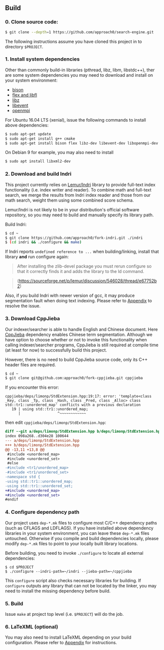 ## Build

### 0. Clone source code:
```sh
$ git clone --depth=1 https://github.com/approach0/search-engine.git
```
The following instructions assume you have cloned this project in to directory `$PROJECT`.

### 1. Install system dependencies
Other than commonly build-in libraries (pthread, libz, libm, libstdc++), ther are some system dependencies you may need to download and install on your system environment:

* [bison](http://ftp.gnu.org/gnu/bison/bison-3.0.tar.xz)
* [flex and libfl](http://sourceforge.net/projects/flex/files/flex-2.5.39.tar.xz/download)
* [libz](http://zlib.net/zlib-1.2.8.tar.gz)
* [libevent](https://github.com/libevent/libevent/releases/download/release-2.0.22-stable/libevent-2.0.22-stable.tar.gz)
* [openmpi](https://download.open-mpi.org/release/open-mpi/v2.0/openmpi-2.0.2.tar.bz2)

For Ubuntu 16.04 LTS (xenial), issue the following commands to install above dependencies:
```sh
$ sudo apt-get update
$ sudo apt-get install g++ cmake
$ sudo apt-get install bison flex libz-dev libevent-dev libopenmpi-dev
```

On Debian 9 for example, you may also need to install
```sh
$ sudo apt install libxml2-dev
```

### 2. Download and build Indri
This project currently relies on [Lemur/Indri](http://www.lemurproject.org/indri.php)
library to provide full-text index functionality (i.e. index writer and reader).
To combine math and full-text search, we merge the results from Indri index reader and those
from our math search, weight them using some combined score schema.

Lemur/Indri is not likely to be in your distribution's official software repository,
so you may need to build and manually specify its library path.

Build Indri:
```sh
$ cd ~
$ git clone https://github.com/approach0/fork-indri.git ./indri
$ (cd indri && ./configure && make)
```

If Indri reports `undefined reference to ...` when building/linking, install that library **and** run configure again:

> After installing the zlib-devel package you must rerun configure
> so that it correctly finds it and adds the library to the ld command.
	
> (https://sourceforge.net/p/lemur/discussion/546028/thread/e67752b2)

Also, if you build Indri with newer version of gcc, it may produce segmentation fault when doing text indexing. Please refer to [Appendix](appendix_indri.html#fix-segmentation-fault-in-newer-gcc-version) to resolve the issue.

### 3. Download CppJieba
Our indexer/searcher is able to handle English and Chinese document. Here
[CppJieba](https://github.com/yanyiwu/cppjieba) dependency enables Chinese term segmentation.
Although we have option to choose whether or not to invoke this functionality when calling
indexer/searcher programs, CppJieba is still required at compile time (at least for now) to
successfully build this project.

However, there is no need to build CppJieba source code, only its C++ header files are required.
```sh
$ cd ~
$ git clone git@github.com:approach0/fork-cppjieba.git cppjieba
```

If you encounter this error:
```
cppjieba/deps/limonp/StdExtension.hpp:19:17: error: 'template<class _Key, class _Tp, class _Hash, class _Pred, class _Alloc> class std::tr1::unordered_map' conflicts with a previous declaration
   19 | using std::tr1::unordered_map;
      |                 ^~~~~~~~~~~~~
```
then edit `cppjieba/deps/limonp/StdExtension.hpp`:
```diff
diff --git a/deps/limonp/StdExtension.hpp b/deps/limonp/StdExtension.hpp
index 098a268..d304e28 100644
--- a/deps/limonp/StdExtension.hpp
+++ b/deps/limonp/StdExtension.hpp
@@ -13,11 +13,8 @@
 #include <unordered_map>
 #include <unordered_set>
 #else
-#include <tr1/unordered_map>
-#include <tr1/unordered_set>
-namespace std {
-using std::tr1::unordered_map;
-using std::tr1::unordered_set;
+#include <unordered_map>
+#include <unordered_set>
#endif
```


### 4. Configure dependency path
Our project uses `dep-*.mk` files to configure most C/C++ dependency paths (such as CFLAGS and LDFLAGS). If you have installed above dependency libraries in your system environment, you can leave these `dep-*.mk` files untouched. Otherwise if you compile and build dependencies locally, please modify `dep-*.mk` files to point to your locally built library locations.

Before building, you need to invoke `./configure` to locate all external dependencies:
```
$ cd $PROJECT
$ ./configure --indri-path=~/indri --jieba-path=~/cppjieba
```

This `configure` script also checks necessary libraries for building. If `configure` outputs any library that can not be located by the linker, you may need to install the missing dependency before build.

### 5. Build
Issue `make` at project top level (i.e. `$PROJECT`) will do the job.

### 6. LaTeXML (optional)
You may also need to install LaTeXML depending on your build configuration. Please refer to [Appendix](appendix_indri.html#install-latexml) for instructions.

